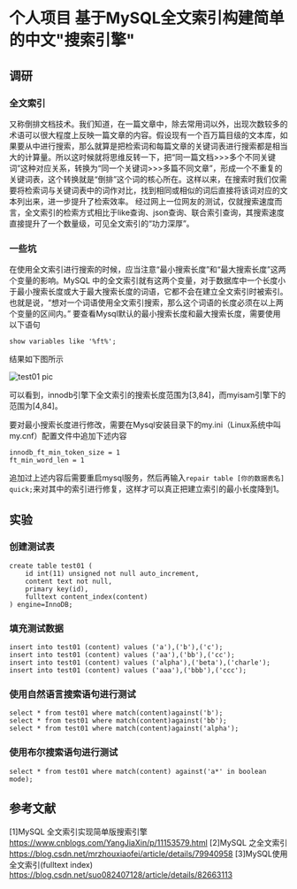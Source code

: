 # 个人项目 基于MySQL全文索引构建简单的中文"搜索引擎"

## 调研

### 全文索引

又称倒排文档技术。我们知道，在一篇文章中，除去常用词以外，出现次数较多的术语可以很大程度上反映一篇文章的内容。假设现有一个百万篇目级的文本库，如果要从中进行搜索，那么就算是把检索词和每篇文章的关键词表进行搜索都是相当大的计算量。所以这时候就将思维反转一下，把“同一篇文档>>>多个不同关键词”这种对应关系，转换为“同一个关键词>>>多篇不同文章”，形成一个不重复的关键词表，这个转换就是“倒排”这个词的核心所在。这样以来，在搜索时我们仅需要将检索词与关键词表中的词作对比，找到相同或相似的词后直接将该词对应的文本列出来，进一步提升了检索效率。
经过网上一位网友的测试，仅就搜索速度而言，全文索引的检索方式相比于like查询、json查询、联合索引查询，其搜索速度直接提升了一个数量级，可见全文索引的“功力深厚”。

### 一些坑
在使用全文索引进行搜索的时候，应当注意“最小搜索长度”和“最大搜索长度”这两个变量的影响。MySQL 中的全文索引就有这两个变量，对于数据库中一个长度小于最小搜索长度或大于最大搜索长度的词语，它都不会在建立全文索引时被索引。也就是说，“想对一个词语使用全文索引搜索，那么这个词语的长度必须在以上两个变量的区间内。”
要查看Mysql默认的最小搜索长度和最大搜索长度，需要使用以下语句
  
```
show variables like '%ft%';
```

结果如下图所示

![test01 pic]()

可以看到，innodb引擎下全文索引的搜索长度范围为[3,84]，而myisam引擎下的范围为[4,84]。

要对最小搜索长度进行修改，需要在Mysql安装目录下的my.ini（Linux系统中叫my.cnf）配置文件中追加下述内容

```
innodb_ft_min_token_size = 1
ft_min_word_len = 1
```

追加过上述内容后需要重启mysql服务，然后再输入```repair table [你的数据表名] quick;```来对其中的索引进行修复，这样才可以真正把建立索引的最小长度降到1。

## 实验
### 创建测试表

```
create table test01 (
    id int(11) unsigned not null auto_increment,
    content text not null,
    primary key(id),
    fulltext content_index(content)
) engine=InnoDB;
```

### 填充测试数据

```
insert into test01 (content) values ('a'),('b'),('c');
insert into test01 (content) values ('aa'),('bb'),('cc');
insert into test01 (content) values ('alpha'),('beta'),('charle');
insert into test01 (content) values ('aaa'),('bbb'),('ccc');
```

### 使用自然语言搜索语句进行测试

```
select * from test01 where match(content)against('b');
select * from test01 where match(content)against('bb');
select * from test01 where match(content)against('alpha');
```
### 使用布尔搜索语句进行测试

```
select * from test01 where match(content) against('a*' in boolean mode);
```

## 参考文献
[1]MySQL 全文索引实现简单版搜索引擎 https://www.cnblogs.com/YangJiaXin/p/11153579.html
[2]MySQL 之全文索引 https://blog.csdn.net/mrzhouxiaofei/article/details/79940958
[3]MySQL使用全文索引(fulltext index) https://blog.csdn.net/suo082407128/article/details/82663113

